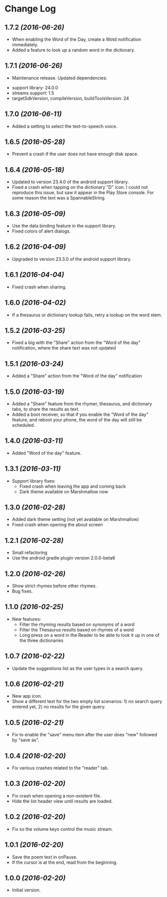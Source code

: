 Change Log
==========

1.7.2  *(2016-06-26)*
--------------------
* When enabling the Word of the Day, create a Wotd notification immediately.
* Added a feature to look up a random word in the dictionary.

1.7.1  *(2016-06-26)*
--------------------
* Maintenance release. Updated dependencies: 
 - support library: 24.0.0
 - streams support: 1.5
 - targetSdkVersion, compileVersion, buildToolsVersion: 24

1.7.0  *(2016-06-11)*
--------------------

* Added a setting to select the text-to-speech voice.

1.6.5  *(2016-05-28)*
--------------------

* Prevent a crash if the user does not have enough disk space.

1.6.4  *(2016-05-18)*
--------------------

* Updated to version 23.4.0 of the android support library.
* Fixed a crash when tapping on the dictionary "D" icon.  I could not reproduce this issue, but saw it appear in the Play Store console.  For some reason the text was a SpannableString.

1.6.3  *(2016-05-09)*
--------------------

* Use the data binding feature in the support library.
* Fixed colors of alert dialogs.

1.6.2  *(2016-04-09)*
--------------------

* Upgraded to version 23.3.0 of the android support library.

1.6.1  *(2016-04-04)*
--------------------

* Fixed crash when sharing.

1.6.0  *(2016-04-02)*
--------------------

* If a thesaurus or dictionary lookup fails, retry a lookup on the word stem.

1.5.2  *(2016-03-25)*
--------------------

* Fixed a big with the "Share" action from the "Word of the day" notification, where the share text was not updated

1.5.1  *(2016-03-24)*
--------------------

* Added a "Share" action from the "Word of the day" notification

1.5.0  *(2016-03-19)*
--------------------

* Added a "Share" feature from the rhymer, thesaurus, and dictionary tabs, to share the results as text.
* Added a boot receiver, so that if you enable the "Word of the day" feature, and reboot your phone, the word of the day will still be scheduled.

1.4.0  *(2016-03-11)*
--------------------

* Added "Word of the day" feature.

1.3.1  *(2016-03-11)*
--------------------

* Support library fixes:
   - Fixed crash when leaving the app and coming back
   - Dark theme available on Marshmallow now

1.3.0  *(2016-02-28)*
--------------------

* Added dark theme setting (not yet available on Marshmallow)
* Fixed crash when opening the about screen

1.2.1 *(2016-02-28)*
--------------------

* Small refactoring
* Use the android gradle plugin version 2.0.0-beta6

1.2.0 *(2016-02-26)*
--------------------

* Show strict rhymes before other rhymes.
* Bug fixes.

1.1.0 *(2016-02-25)*
--------------------

* New features:
  - Filter the rhyming results based on synonyms of a word
  - Filter the Thesaurus results based on rhymes of a word
  - Long press on a word in the Reader to be able to look it up in one of the three dictionaries

1.0.7 *(2016-02-22)*
--------------------

* Update the suggestions list as the user types in a search query.

1.0.6 *(2016-02-21)*
--------------------

* New app icon.
* Show a different text for the two empty list scenarios: 1) no search query entered yet, 2) no results for the given query.

1.0.5 *(2016-02-21)*
--------------------

* Fix to enable the "save" menu item after the user does "new" followed by "save as".

1.0.4 *(2016-02-20)*
--------------------

* Fix various crashes related to the "reader" tab.

1.0.3 *(2016-02-20)*
--------------------

* Fix crash when opening a non-existent file.
* Hide the list header view until results are loaded.

1.0.2 *(2016-02-20)*
--------------------

* Fix so the volume keys control the music stream.

1.0.1 *(2016-02-20)*
--------------------

* Save the poem text in onPause.
* If the cursor is at the end, read from the beginning.

1.0.0 *(2016-02-20)*
--------------------
* Initial version.
